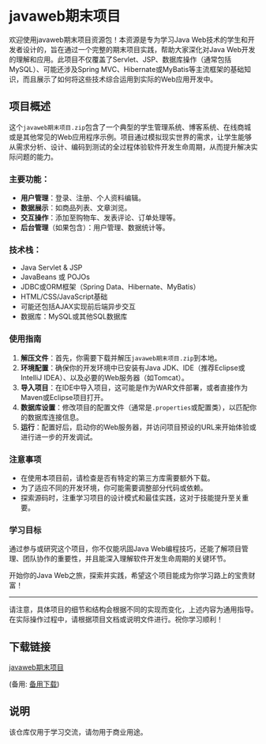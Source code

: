 # javaweb期末项目

欢迎使用javaweb期末项目资源包！本资源是专为学习Java Web技术的学生和开发者设计的，旨在通过一个完整的期末项目实践，帮助大家深化对Java Web开发的理解和应用。此项目不仅覆盖了Servlet、JSP、数据库操作（通常包括MySQL）、可能还涉及Spring MVC、Hibernate或MyBatis等主流框架的基础知识，而且展示了如何将这些技术综合运用到实际的Web应用开发中。

## 项目概述

这个`javaweb期末项目.zip`包含了一个典型的学生管理系统、博客系统、在线商城或是其他常见的Web应用程序示例。项目通过模拟现实世界的需求，让学生能够从需求分析、设计、编码到测试的全过程体验软件开发生命周期，从而提升解决实际问题的能力。

### 主要功能：

- **用户管理**：登录、注册、个人资料编辑。
- **数据展示**：如商品列表、文章浏览。
- **交互操作**：添加至购物车、发表评论、订单处理等。
- **后台管理**（如果包含）：用户管理、数据统计等。

### 技术栈：

- Java Servlet & JSP
- JavaBeans 或 POJOs
- JDBC或ORM框架（Spring Data、Hibernate、MyBatis）
- HTML/CSS/JavaScript基础
- 可能还包括AJAX实现前后端异步交互
- 数据库：MySQL或其他SQL数据库

### 使用指南

1. **解压文件**：首先，你需要下载并解压`javaweb期末项目.zip`到本地。
2. **环境配置**：确保你的开发环境中已安装有Java JDK、IDE（推荐Eclipse或IntelliJ IDEA）、以及必要的Web服务器（如Tomcat）。
3. **导入项目**：在IDE中导入项目，这可能是作为WAR文件部署，或者直接作为Maven或Eclipse项目打开。
4. **数据库设置**：修改项目的配置文件（通常是`.properties`或配置类），以匹配你的数据库连接信息。
5. **运行**：配置好后，启动你的Web服务器，并访问项目预设的URL来开始体验或进行进一步的开发调试。

### 注意事项

- 在使用本项目前，请检查是否有特定的第三方库需要额外下载。
- 为了适应不同的开发环境，你可能需要调整部分代码或依赖。
- 探索源码时，注重学习项目的设计模式和最佳实践，这对于技能提升至关重要。

### 学习目标

通过参与或研究这个项目，你不仅能巩固Java Web编程技巧，还能了解项目管理、团队协作的重要性，并且能深入理解软件开发生命周期的关键环节。

开始你的Java Web之旅，探索并实践，希望这个项目能成为你学习路上的宝贵财富！

---

请注意，具体项目的细节和结构会根据不同的实现而变化，上述内容为通用指导。在实际操作过程中，请根据项目文档或说明文件进行。祝你学习顺利！

## 下载链接
[javaweb期末项目](https://pan.quark.cn/s/9b762461ddb1) 

(备用: [备用下载](https://pan.baidu.com/s/1utqblDP0X0KDDEwwAHgu6w?pwd=1234))

## 说明

该仓库仅用于学习交流，请勿用于商业用途。
